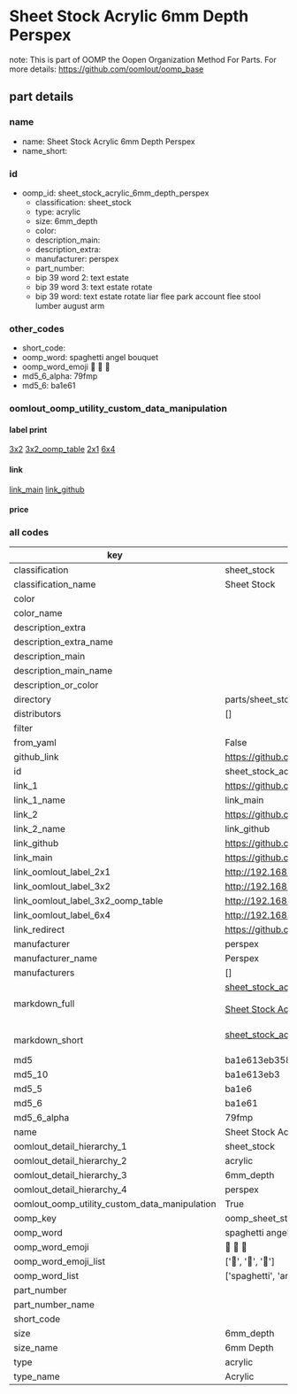 # Sheet Stock Acrylic 6mm Depth Perspex  

note: This is part of OOMP the Oopen Organization Method For Parts. For more details: https://github.com/oomlout/oomp_base

##  part details
  







### name
* name: Sheet Stock Acrylic 6mm Depth Perspex
* name_short: 
### id
* oomp_id: sheet_stock_acrylic_6mm_depth_perspex
  * classification: sheet_stock
  * type: acrylic
  * size: 6mm_depth
  * color: 
  * description_main: 
  * description_extra: 
  * manufacturer: perspex
  * part_number: 
  * bip 39 word 2: text estate
  * bip 39 word 3: text estate rotate
  * bip 39 word: text estate rotate liar flee park account flee stool lumber august arm

### other_codes
* short_code: 
* oomp_word: spaghetti angel bouquet
* oomp_word_emoji :spaghetti: :angel: :bouquet:
* md5_6_alpha: 79fmp
* md5_6: ba1e61






### oomlout_oomp_utility_custom_data_manipulation
#### label print
[3x2](http://192.168.1.245:1112/?label=oomp%2079fmp)
[3x2_oomp_table](http://192.168.1.108:1112/?label=oomp%2079fmp)
[2x1](http://192.168.1.242:1112/?label=oomp%2079fmp)
[6x4](http://192.168.1.55:1112/?label=oomp%2079fmp)    

#### link

[link_main](https://github.com/oomlout/oomlout_oomp_version_1_messy/tree/main/parts/sheet_stock_acrylic_6mm_depth_perspex) [link_github](https://github.com/oomlout/oomlout_oomp_version_1_messy/tree/main/parts/sheet_stock_acrylic_6mm_depth_perspex)                             

#### price







### all codes 
| key | value |  
| --- | --- |  
| classification | sheet_stock |  
| classification_name | Sheet Stock |  
| color |  |  
| color_name |  |  
| description_extra |  |  
| description_extra_name |  |  
| description_main |  |  
| description_main_name |  |  
| description_or_color |   |  
| directory | parts/sheet_stock_acrylic_6mm_depth_perspex |  
| distributors | [] |  
| filter |  |  
| from_yaml | False |  
| github_link | https://github.com/oomlout/oomlout_oomp_part_src/tree/main/parts/sheet_stock_acrylic_6mm_depth_perspex |  
| id | sheet_stock_acrylic_6mm_depth_perspex |  
| link_1 | https://github.com/oomlout/oomlout_oomp_version_1_messy/tree/main/parts/sheet_stock_acrylic_6mm_depth_perspex |  
| link_1_name | link_main |  
| link_2 | https://github.com/oomlout/oomlout_oomp_version_1_messy/tree/main/parts/sheet_stock_acrylic_6mm_depth_perspex |  
| link_2_name | link_github |  
| link_github | https://github.com/oomlout/oomlout_oomp_version_1_messy/tree/main/parts/sheet_stock_acrylic_6mm_depth_perspex |  
| link_main | https://github.com/oomlout/oomlout_oomp_version_1_messy/tree/main/parts/sheet_stock_acrylic_6mm_depth_perspex |  
| link_oomlout_label_2x1 | http://192.168.1.242:1112/?label=oomp%2079fmp |  
| link_oomlout_label_3x2 | http://192.168.1.245:1112/?label=oomp%2079fmp |  
| link_oomlout_label_3x2_oomp_table | http://192.168.1.108:1112/?label=oomp%2079fmp |  
| link_oomlout_label_6x4 | http://192.168.1.55:1112/?label=oomp%2079fmp |  
| link_redirect | https://github.com/oomlout/oomlout_oomp_version_1_messy/tree/main/parts/sheet_stock_acrylic_6mm_depth_perspex |  
| manufacturer | perspex |  
| manufacturer_name | Perspex |  
| manufacturers | [] |  
| markdown_full | [sheet_stock_acrylic_6mm_depth_perspex](none)<br>[](none)<br>[Sheet Stock Acrylic 6Mm Depth Perspex](none)<br><br> |  
| markdown_short | [sheet_stock_acrylic_6mm_depth_perspex](none)<br><br> |  
| md5 | ba1e613eb358c032812c680d78535efd |  
| md5_10 | ba1e613eb3 |  
| md5_5 | ba1e6 |  
| md5_6 | ba1e61 |  
| md5_6_alpha | 79fmp |  
| name | Sheet Stock Acrylic 6mm Depth Perspex |  
| oomlout_detail_hierarchy_1 | sheet_stock |  
| oomlout_detail_hierarchy_2 | acrylic |  
| oomlout_detail_hierarchy_3 | 6mm_depth |  
| oomlout_detail_hierarchy_4 | perspex |  
| oomlout_oomp_utility_custom_data_manipulation | True |  
| oomp_key | oomp_sheet_stock_acrylic_6mm_depth_perspex |  
| oomp_word | spaghetti angel bouquet |  
| oomp_word_emoji | :spaghetti: :angel: :bouquet: |  
| oomp_word_emoji_list | [':spaghetti:', ':angel:', ':bouquet:'] |  
| oomp_word_list | ['spaghetti', 'angel', 'bouquet'] |  
| part_number |  |  
| part_number_name |  |  
| short_code |  |  
| size | 6mm_depth |  
| size_name | 6mm Depth |  
| type | acrylic |  
| type_name | Acrylic |  

